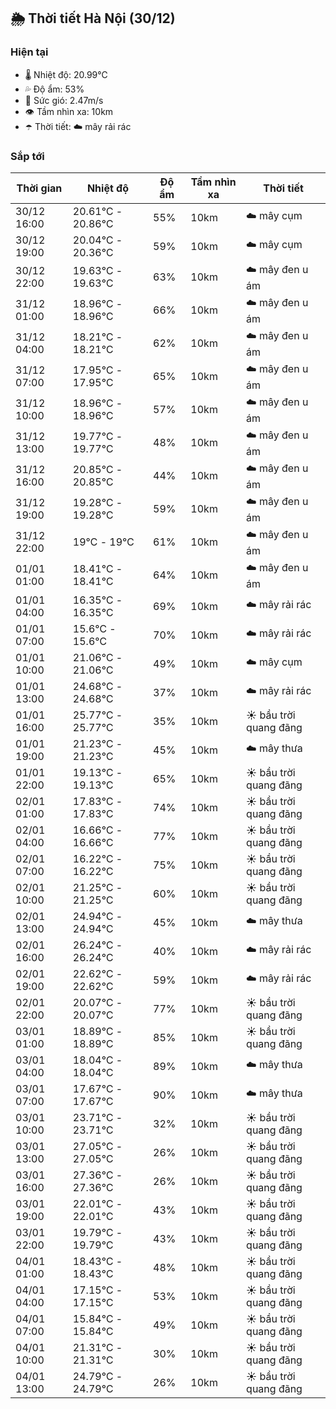 ## 🌦️ Thời tiết Hà Nội (30/12)

### Hiện tại

- 🌡️ Nhiệt độ: 20.99℃
- 💦 Độ ẩm: 53%
- 💨 Sức gió: 2.47m/s
- 👁️ Tầm nhìn xa: 10km
- ☂️ Thời tiết: ☁️ mây rải rác

### Sắp tới

| Thời gian | Nhiệt độ | Độ ẩm | Tầm nhìn xa | Thời tiết |
| --- | --- | --- | --- | --- |
| 30/12 16:00 | 20.61℃ - 20.86℃ | 55% | 10km | ☁️ mây cụm |
| 30/12 19:00 | 20.04℃ - 20.36℃ | 59% | 10km | ☁️ mây cụm |
| 30/12 22:00 | 19.63℃ - 19.63℃ | 63% | 10km | ☁️ mây đen u ám |
| 31/12 01:00 | 18.96℃ - 18.96℃ | 66% | 10km | ☁️ mây đen u ám |
| 31/12 04:00 | 18.21℃ - 18.21℃ | 62% | 10km | ☁️ mây đen u ám |
| 31/12 07:00 | 17.95℃ - 17.95℃ | 65% | 10km | ☁️ mây đen u ám |
| 31/12 10:00 | 18.96℃ - 18.96℃ | 57% | 10km | ☁️ mây đen u ám |
| 31/12 13:00 | 19.77℃ - 19.77℃ | 48% | 10km | ☁️ mây đen u ám |
| 31/12 16:00 | 20.85℃ - 20.85℃ | 44% | 10km | ☁️ mây đen u ám |
| 31/12 19:00 | 19.28℃ - 19.28℃ | 59% | 10km | ☁️ mây đen u ám |
| 31/12 22:00 | 19℃ - 19℃ | 61% | 10km | ☁️ mây đen u ám |
| 01/01 01:00 | 18.41℃ - 18.41℃ | 64% | 10km | ☁️ mây đen u ám |
| 01/01 04:00 | 16.35℃ - 16.35℃ | 69% | 10km | ☁️ mây rải rác |
| 01/01 07:00 | 15.6℃ - 15.6℃ | 70% | 10km | ☁️ mây rải rác |
| 01/01 10:00 | 21.06℃ - 21.06℃ | 49% | 10km | ☁️ mây cụm |
| 01/01 13:00 | 24.68℃ - 24.68℃ | 37% | 10km | ☁️ mây rải rác |
| 01/01 16:00 | 25.77℃ - 25.77℃ | 35% | 10km | ☀️ bầu trời quang đãng |
| 01/01 19:00 | 21.23℃ - 21.23℃ | 45% | 10km | ☁️ mây thưa |
| 01/01 22:00 | 19.13℃ - 19.13℃ | 65% | 10km | ☀️ bầu trời quang đãng |
| 02/01 01:00 | 17.83℃ - 17.83℃ | 74% | 10km | ☀️ bầu trời quang đãng |
| 02/01 04:00 | 16.66℃ - 16.66℃ | 77% | 10km | ☀️ bầu trời quang đãng |
| 02/01 07:00 | 16.22℃ - 16.22℃ | 75% | 10km | ☀️ bầu trời quang đãng |
| 02/01 10:00 | 21.25℃ - 21.25℃ | 60% | 10km | ☀️ bầu trời quang đãng |
| 02/01 13:00 | 24.94℃ - 24.94℃ | 45% | 10km | ☁️ mây thưa |
| 02/01 16:00 | 26.24℃ - 26.24℃ | 40% | 10km | ☁️ mây rải rác |
| 02/01 19:00 | 22.62℃ - 22.62℃ | 59% | 10km | ☁️ mây rải rác |
| 02/01 22:00 | 20.07℃ - 20.07℃ | 77% | 10km | ☀️ bầu trời quang đãng |
| 03/01 01:00 | 18.89℃ - 18.89℃ | 85% | 10km | ☀️ bầu trời quang đãng |
| 03/01 04:00 | 18.04℃ - 18.04℃ | 89% | 10km | ☁️ mây thưa |
| 03/01 07:00 | 17.67℃ - 17.67℃ | 90% | 10km | ☁️ mây thưa |
| 03/01 10:00 | 23.71℃ - 23.71℃ | 32% | 10km | ☀️ bầu trời quang đãng |
| 03/01 13:00 | 27.05℃ - 27.05℃ | 26% | 10km | ☀️ bầu trời quang đãng |
| 03/01 16:00 | 27.36℃ - 27.36℃ | 26% | 10km | ☀️ bầu trời quang đãng |
| 03/01 19:00 | 22.01℃ - 22.01℃ | 43% | 10km | ☀️ bầu trời quang đãng |
| 03/01 22:00 | 19.79℃ - 19.79℃ | 43% | 10km | ☀️ bầu trời quang đãng |
| 04/01 01:00 | 18.43℃ - 18.43℃ | 48% | 10km | ☀️ bầu trời quang đãng |
| 04/01 04:00 | 17.15℃ - 17.15℃ | 53% | 10km | ☀️ bầu trời quang đãng |
| 04/01 07:00 | 15.84℃ - 15.84℃ | 49% | 10km | ☀️ bầu trời quang đãng |
| 04/01 10:00 | 21.31℃ - 21.31℃ | 30% | 10km | ☀️ bầu trời quang đãng |
| 04/01 13:00 | 24.79℃ - 24.79℃ | 26% | 10km | ☀️ bầu trời quang đãng |
